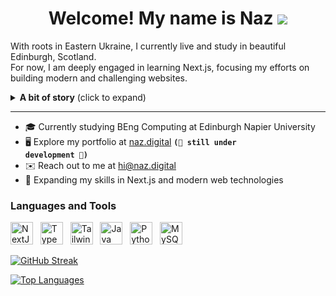 <h1 align="center">Welcome! My name is Naz <img src="https://user-images.githubusercontent.com/18350557/176309783-0785949b-9127-417c-8b55-ab5a4333674e.gif"></h1>

With roots in Eastern Ukraine, I currently live and study in beautiful Edinburgh, Scotland. <br> For now, I am deeply engaged in learning Next.js, focusing my efforts on building modern and challenging websites.

<details>
  <summary><b>A bit of story</b> (click to expand)</summary><br>
  
  🖥️  My passion for technology started in childhood when I would tinker with an old PC alongside my father. He taught me the PC's inner workings as we fixed and replaced parts and wires. This experience lighted up my curiosity, leading me to disassemble and reassemble computers on my own, either to upgrade components or simply for fun😄

  🖲️  My journey continued with Arduino, where I delved into programming microcontrollers. I enjoyed experimenting with LEDs, displays and sensors. One memorable project involved ordering a special shield for Arduino from China and downloading software from the web to create a device capable of disrupting Wi-Fi signals. It worked so well that I even brought it to school once, playfully interrupting friends' Wi-Fi hotspots.🤫

  Subsequently, I discovered C++ and object-oriented programming, creating console applications that were working with files. Moving forward, I explored C#, Windows Forms, and Unity, where I developed windowed applications and even created a simple clicker game on Unity.

  Driven by a profound interest in creating my own software, I ventured into diverse technologies. I was learning databases, Python, Java, and even PHP, all of which have been avenues for fun and learning, providing me with a foundation in programming.

  Now I am focusing on Next.js. Embracing this beautiful framework, I am committed to mastering its capabilities to build modern and cool websites.

</details>

-------------------------

* 🎓  Currently studying BEng Computing at Edinburgh Napier University
* 🖥️  Explore my portfolio at [naz.digital](https://naz.digital) <code style="font-family: monospace; font-weight: bold;">(🚧 still under development 🚧)</code>
* ✉️  Reach out to me at [hi@naz.digital](mailto:hi@naz.digital)
* 🧠  Expanding my skills in Next.js and modern web technologies


### Languages and Tools


<p align="left">
<a href="https://nextjs.org/docs" target="_blank" rel="noreferrer"><img src="https://raw.githubusercontent.com/danielcranney/readme-generator/main/public/icons/skills/nextjs-colored-dark.svg" width="36" height="36" alt="NextJs" /></a>&nbsp;&nbsp;
<a href="https://www.typescriptlang.org/" target="_blank" rel="noreferrer"><img src="https://raw.githubusercontent.com/danielcranney/readme-generator/main/public/icons/skills/typescript-colored.svg" width="36" height="36" alt="TypeScript" /></a>&nbsp;&nbsp;
<a href="https://tailwindcss.com/" target="_blank" rel="noreferrer"><img src="https://raw.githubusercontent.com/danielcranney/readme-generator/main/public/icons/skills/tailwindcss-colored.svg" width="36" height="36" alt="TailwindCSS" /></a>&nbsp;&nbsp;
<a href="https://www.oracle.com/java/" target="_blank" rel="noreferrer"><img src="https://raw.githubusercontent.com/danielcranney/readme-generator/main/public/icons/skills/java-colored.svg" width="36" height="36" alt="Java" /></a>&nbsp;&nbsp;
<a href="https://www.python.org/" target="_blank" rel="noreferrer"><img src="https://raw.githubusercontent.com/danielcranney/readme-generator/main/public/icons/skills/python-colored.svg" width="36" height="36" alt="Python" /></a>&nbsp;&nbsp;
<a href="https://www.mysql.com/" target="_blank" rel="noreferrer"><img src="https://raw.githubusercontent.com/danielcranney/readme-generator/main/public/icons/skills/mysql-colored.svg" width="36" height="36" alt="MySQL" /></a>
</p>

[![GitHub Streak](https://streak-stats.demolab.com?user=sabbadash&theme=tokyonight&date_format=M%20j%5B%2C%20Y%5D&card_width=300&hide_total_contributions=true)](https://git.io/streak-stats)

<a href="https://github.com/sabbadash" align="left"><img src="https://github-readme-stats.vercel.app/api/top-langs/?username=sabbadash&langs_count=10&title_color=0891b2&text_color=ffffff&icon_color=0891b2&bg_color=1c1917&hide_border=true&locale=en&custom_title=Top%20%Languages" alt="Top Languages" /></a>

